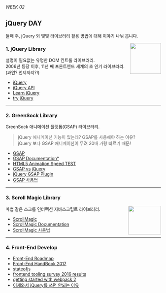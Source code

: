 ###### WEEK 02

## jQuery DAY

둘째 주, jQuery 외 몇몇 라이브러리 활용 방법에 대해 이야기 나눠 봅니다.

<img src="../ASSETS/jquery.jpg" alt="" align="right" width="100" height="100">

### 1. jQuery Library

설명이 필요없는 유명한 DOM 컨트롤 라이브러리.<br>
2006년 등장 이후, 11년 째 프론트엔드 세계의 초 인기 라이브러리. (과연? 언제까지?!)

- [jQuery](http://jquery.com/)
- [jQuery API](http://api.jquery.com/)
- [Learn jQuery](http://learn.jquery.com/)
- [try jQuery](http://try.jquery.com/)

---

### 2. GreenSock Library

<img src="../ASSETS/greensock.png" alt="" align="right">

GreenSock 애니메이션 플랫폼(GSAP) 라이브러리.

> jQuery 애니메이션 기능이 있는데? GSAP를 사용해야 하는 이유?<br>
> jQuery 보다 GSAP 애니메이션이 무려 20배 가량 빠르기 때문<i>!</i>

- [GSAP](https://greensock.com)
- [GSAP Documentation](https://greensock.com/docs/#/HTML5/GSAP)[°](Documents/GSAP.md)
- [HTML5 Animation Speed TEST](https://greensock.com/js/speed.html)
- [GSAP vs jQuery](https://greensock.com/jquery/)
- [jQuery GSAP Plugin](https://greensock.com/jquery-gsap-plugin)
- [GSAP 사용법](./GSAP/GSAP.md)

---

### 3. Scroll Magic Library

<img src="../ASSETS/scrollmagic.jpg" alt="" align="right" width="106" height="93">

마법 같은 스크롤 인터랙션 자바스크립트 라이브러리.

- [ScrollMagic](http://scrollmagic.io)
- [ScrollMagic Documentation](http://scrollmagic.io/docs/)
- [ScrollMagic 사용법](./ScrollMagic/ScrollMagic.md)

---

### 4. Front-End Develop

- [Front-End Roadmap](https://github.com/kamranahmedse/developer-roadmap#-front-end-roadmap)
- [Front-End HandBook 2017](https://frontendmasters.com/books/front-end-handbook/2017/)
- [stateofjs](http://stateofjs.com/)
- [frontend tooling survey 2016 results](https://ashleynolan.co.uk/blog/frontend-tooling-survey-2016-results)
- [getting started with webpack 2](https://blog.madewithenvy.com/getting-started-with-webpack-2-ed2b86c68783)
- [이제와서 jQuery를 쓰면 안되는 이유](https://www.tokyobranch.net/archives/6598)